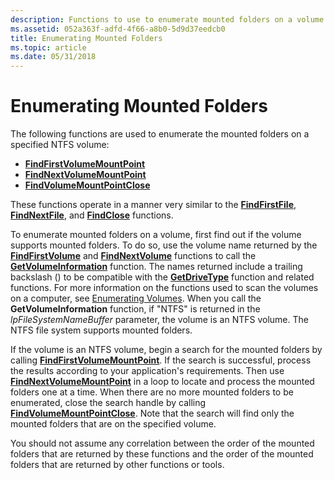 ```yaml
---
description: Functions to use to enumerate mounted folders on a volume.
ms.assetid: 052a363f-adfd-4f66-a8b0-5d9d37eedcb0
title: Enumerating Mounted Folders
ms.topic: article
ms.date: 05/31/2018
---
```


# Enumerating Mounted Folders

The following functions are used to enumerate the mounted folders on a specified NTFS volume:

-   [**FindFirstVolumeMountPoint**](/windows/desktop/api/WinBase/nf-winbase-findfirstvolumemountpointa)
-   [**FindNextVolumeMountPoint**](/windows/desktop/api/WinBase/nf-winbase-findnextvolumemountpointa)
-   [**FindVolumeMountPointClose**](/windows/desktop/api/WinBase/nf-winbase-findvolumemountpointclose)

These functions operate in a manner very similar to the [**FindFirstFile**](/windows/desktop/api/FileAPI/nf-fileapi-findfirstfilea), [**FindNextFile**](/windows/desktop/api/FileAPI/nf-fileapi-findnextfilea), and [**FindClose**](/windows/desktop/api/FileAPI/nf-fileapi-findclose) functions.

To enumerate mounted folders on a volume, first find out if the volume supports mounted folders. To do so, use the volume name returned by the [**FindFirstVolume**](/windows/desktop/api/FileAPI/nf-fileapi-findfirstvolumew) and [**FindNextVolume**](/windows/desktop/api/FileAPI/nf-fileapi-findnextvolumew) functions to call the [**GetVolumeInformation**](/windows/desktop/api/FileAPI/nf-fileapi-getvolumeinformationa) function. The names returned include a trailing backslash (\) to be compatible with the [**GetDriveType**](/windows/desktop/api/FileAPI/nf-fileapi-getdrivetypea) function and related functions. For more information on the functions used to scan the volumes on a computer, see [Enumerating Volumes](enumerating-volumes.md). When you call the **GetVolumeInformation** function, if "NTFS" is returned in the *lpFileSystemNameBuffer* parameter, the volume is an NTFS volume. The NTFS file system supports mounted folders.

If the volume is an NTFS volume, begin a search for the mounted folders by calling [**FindFirstVolumeMountPoint**](/windows/desktop/api/WinBase/nf-winbase-findfirstvolumemountpointa). If the search is successful, process the results according to your application's requirements. Then use [**FindNextVolumeMountPoint**](/windows/desktop/api/WinBase/nf-winbase-findnextvolumemountpointa) in a loop to locate and process the mounted folders one at a time. When there are no more mounted folders to be enumerated, close the search handle by calling [**FindVolumeMountPointClose**](/windows/desktop/api/WinBase/nf-winbase-findvolumemountpointclose). Note that the search will find only the mounted folders that are on the specified volume.

You should not assume any correlation between the order of the mounted folders that are returned by these functions and the order of the mounted folders that are returned by other functions or tools.

 

 



